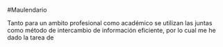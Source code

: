#Maulendario

Tanto para un ambito profesional como académico se utilizan las juntas como método de intercambio de información eficiente,
por lo cual me he dado la tarea de 

